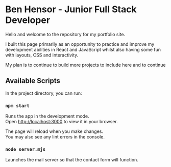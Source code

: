 # Ben Hensor - Junior Full Stack Developer

Hello and welcome to the repository for my portfolio site. 

I built this page primarily as an opportunity to practice and improve my development abilities in React and JavaScript whilst also having some fun with layouts, CSS and interactivity.

My plan is to continue to build more projects to include here and to continue 

## Available Scripts

In the project directory, you can run:

### `npm start`

Runs the app in the development mode.\
Open [http://localhost:3000](http://localhost:3000) to view it in your browser.

The page will reload when you make changes.\
You may also see any lint errors in the console.

### `node server.mjs`

Launches the mail server so that the contact form will function.

